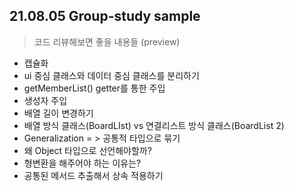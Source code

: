 ## 21.08.05 Group-study sample

> 코드 리뷰해보면 좋을 내용들 (preview)

- 캡슐화
- ui 중심 클래스와 데이터 중심 클래스를 분리하기
- getMemberList() getter를 통한 주입
- 생성자 주입
- 배열 길이 변경하기
- 배열 방식 클래스(BoardLIst) vs 연결리스트 방식 클래스(BoardList 2)
- Generalization = > 공통적 타입으로 묶기
- 왜 Object 타입으로 선언해야할까?
- 형변환을 해주어야 하는 이유는?
- 공통된 메서드 추출해서 상속 적용하기

